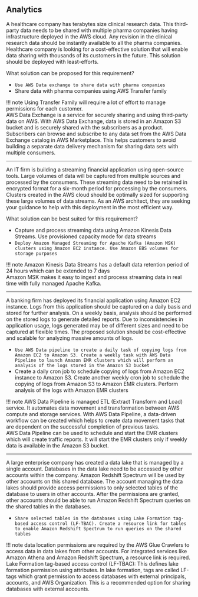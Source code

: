 ## Analytics

A healthcare company has terabytes size clinical research data. This third-party data needs to be shared with multiple pharma companies having infrastructure deployed in the AWS cloud. Any revision in the clinical research data should be instantly available to all the pharma companies. Healthcare company is looking for a cost-effective solution that will enable data sharing with thousands of its customers in the future. This solution should be deployed with least-efforts.

What solution can be proposed for this requirement?

- `Use AWS Data exchange to share data with pharma companies`
- Share data with pharma companies using AWS Transfer family

!!! note
    Using Transfer Family will require a lot of effort to manage permissions for each customer.<br>
    AWS Data Exchange is a service for securely sharing and using third-party data on AWS. With AWS Data Exchange, data is stored in an Amazon S3 bucket and is securely shared with the subscribers as a product. Subscribers can browse and subscribe to any data set from the AWS Data Exchange catalog in AWS Marketplace. This helps customers to avoid building a separate data delivery mechanism for sharing data sets with multiple consumers.

___

An IT firm is building a streaming financial application using open-source tools. Large volumes of data will be captured from multiple sources and processed by the consumers. These streaming data need to be retained in encrypted format for a six-month period for processing by the consumers. Clusters created in the AWS cloud should be optimally sized for supporting these large volumes of data streams. As an AWS architect, they are seeking your guidance to help with this deployment in the most efficient way.

What solution can be best suited for this requirement?

- Capture and process streaming data using Amazon Kinesis Data Streams. Use provisioned capacity mode for data streams
- `Deploy Amazon Managed Streaming for Apache Kafka (Amazon MSK) clusters using Amazon EC2 instance. Use Amazon EBS volumes for storage purposes`

!!! note
    Amazon Kinesis Data Streams has a default data retention period of 24 hours which can be extended to 7 days<br>
    Amazon MSK makes it easy to ingest and process streaming data in real time with fully managed Apache Kafka.

___

A banking firm has deployed its financial application using Amazon EC2 instance. Logs from this application should be captured on a daily basis and stored for further analysis. On a weekly basis, analysis should be performed on the stored logs to generate detailed reports. Due to inconsistencies in application usage, logs generated may be of different sizes and need to be captured at flexible times. The proposed solution should be cost-effective and scalable for analyzing massive amounts of logs.

- `Use AWS Data pipeline to create a daily task of copying logs from Amazon EC2 to Amazon S3. Create a weekly task with AWS Data Pipeline to launch Amazon EMR clusters which will perform an analysis of the logs stored in the Amazon S3 bucket`
- Create a daily cron job to schedule copying of logs from Amazon EC2 instance to Amazon S3. Create another weekly cron job to schedule the copying of logs from Amazon S3 to Amazon EMR clusters. Perform analysis of the logs with Amazon EMR clusters

!!! note
    AWS Data Pipeline is managed ETL (Extract Transform and Load) service. It automates data movement and transformation between AWS compute and storage services. With AWS Data Pipeline, a data-driven workflow can be created which helps to create data movement tasks that are dependent on the successful completion of previous tasks.<br>
    AWS Data Pipeline can be used to schedule and start the EMR clusters which will create traffic reports. It will start the EMR clusters only if weekly data is available in the Amazon S3 bucket.

___

A large enterprise company has created a data lake that is managed by a single account. Databases in the data lake need to be accessed by other accounts within the company. Amazon Redshift Spectrum will be used by other accounts on this shared database. The account managing the data lakes should provide access permissions to only selected tables of the database to users in other accounts. After the permissions are granted, other accounts should be able to run Amazon Redshift Spectrum queries on the shared tables in the databases.

- `Share selected tables in the databases using Lake Formation tag-based access control (LF-TBAC). Create a resource link for tables to enable Amazon Redshift Spectrum to run queries on the shared tables`

!!! note
    data location permissions are required by the AWS Glue Crawlers to access data in data lakes from other accounts. For integrated services like Amazon Athena and Amazon Redshift Spectrum, a resource link is required.<br>
    Lake Formation tag-based access control (LF-TBAC): This defines lake formation permission using attributes. In lake formation, tags are called LF-tags which grant permission to access databases with external principals, accounts, and AWS Organization. This is a recommended option for sharing databases with external accounts.
